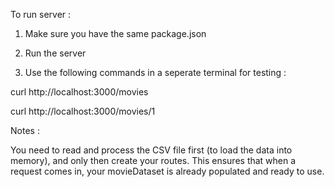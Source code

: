 To run server :

1. Make sure you have the same package.json

2. Run the server

3. Use the following commands in a seperate terminal for testing :

curl http://localhost:3000/movies

curl http://localhost:3000/movies/1

Notes :

You need to read and process the CSV file first (to load the data into memory), and only then create your routes. This ensures that when a request comes in, your movieDataset is already populated and ready to use.